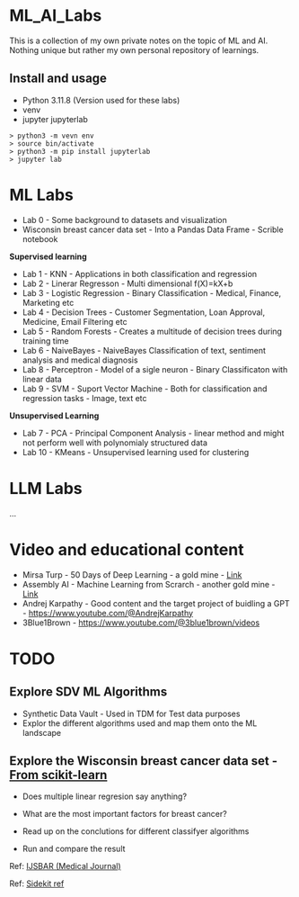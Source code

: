 # ML_AI_Labs
This is a collection of my own private notes on the topic of ML and AI. Nothing unique but rather my own personal repository of learnings.

## Install and usage

-	Python 3.11.8 (Version used for these labs)
-	venv
-	jupyter jupyterlab

```
> python3 -m vevn env
> source bin/activate
> python3 -m pip install jupyterlab
> jupyter lab
```

# ML Labs
- Lab 0 - Some background to datasets and visualization
- Wisconsin breast cancer data set - Into a Pandas Data Frame - Scrible notebook

**Supervised learning**
- Lab 1 - KNN - Applications in both classification and regression
- Lab 2 - Linerar Regresson - Multi dimensional f(X)=kX+b
- Lab 3 - Logistic Regression - Binary Classification - Medical, Finance, Marketing etc
- Lab 4 - Decision Trees - Customer Segmentation, Loan Approval, Medicine, Email Filtering etc
- Lab 5 - Random Forests - Creates a multitude of decision trees during training time
- Lab 6 - NaiveBayes - NaiveBayes Classification of text, sentiment analysis and medical diagnosis
- Lab 8 - Perceptron - Model of a sigle neuron - Binary Classificaton with linear data 
- Lab 9 - SVM - Suport Vector Machine - Both for classification and regression tasks - Image, text etc

**Unsupervised Learning**
- Lab 7 - PCA - Principal Component Analysis - linear method and might not perform well with polynomialy structured data
- Lab 10 - KMeans - Unsupervised learning used for clustering


# LLM Labs
...


# Video and educational content
- Mirsa Turp - 50 Days of Deep Learning - a gold mine - [Link](https://www.youtube.com/@misraturp/videos)
- Assembly AI - Machine Learning from Scrarch - another gold mine - [Link](https://www.youtube.com/playlist?list=PLcWfeUsAys2k_xub3mHks85sBHZvg24Jd)
- Andrej Karpathy - Good content and the target project of buidling a GPT - https://www.youtube.com/@AndrejKarpathy
- 3Blue1Brown - https://www.youtube.com/@3blue1brown/videos

# TODO

## Explore SDV ML Algorithms
- Synthetic Data Vault - Used in TDM for Test data purposes
- Explor the different algorithms used and map them onto the ML landscape

## Explore the Wisconsin breast cancer data set -  [From scikit-learn](https://scikit-learn.org/stable/)
- Does multiple linear regresion say anything?
- What are the most important factors for breast cancer?

- Read up on the conclutions for different classifyer algorithms
- Run and compare the result

Ref: [IJSBAR (Medical Journal)](https://core.ac.uk/download/pdf/387567227.pdf)

Ref: [Sidekit ref](https://scikit-learn.org/stable/datasets/toy_dataset.html#breast-cancer-dataset)